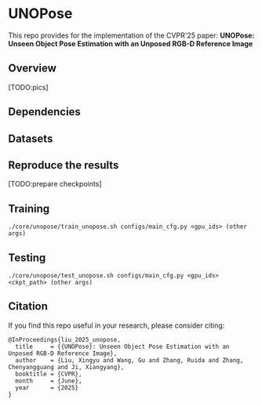 # UNOPose

This repo provides for the implementation of the CVPR'25 paper:
**UNOPose: Unseen Object Pose Estimation with an Unposed RGB-D Reference Image**

## Overview
[TODO:pics]

## Dependencies

## Datasets

## Reproduce the results
[TODO:prepare checkpoints]

## Training

```
./core/unopose/train_unopose.sh configs/main_cfg.py <gpu_ids> (other args)
```

## Testing
```
./core/unopose/test_unopose.sh configs/main_cfg.py <gpu_ids> <ckpt_path> (other args)
```


## Citation
If you find this repo useful in your research, please consider citing:
```
@InProceedings{liu_2025_unopose,
  title     = {{UNOPose}: Unseen Object Pose Estimation with an Unposed RGB-D Reference Image},
  author    = {Liu, Xingyu and Wang, Gu and Zhang, Ruida and Zhang, Chenyangguang and Ji, Xiangyang},
  booktitle = {CVPR},
  month     = {June},
  year      = {2025}
}
```